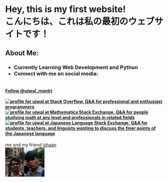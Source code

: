 <!DOCTYPE html>
<html lang="en">

<head>
    <meta charset="UTF-8">
    <meta name="viewport" content="width=device-width, initial-scale=1.0">
    <title>First Website</title>
    <link rel="stylesheet" href="style.css">
</head>

<body>
    <h1>
        <div lang="en">Hey, this is my first website!</div>
        <div lang="ja">こんにちは、これは私の最初のウェブサイトです！</div>
    </h1>
    <h2>About Me:</h2>
    <h3>
        <ul type="square">
            <li>Currently Learning Web Development and Python</li>
            <li>Connect with me on social media:</li>
        </ul>
        <h4>
            <div class="github-profile-badge" data-user="ujwalmantri"></div>
            <script src="https://cdn.jsdelivr.net/gh/Rapsssito/github-profile-badge@latest/src/widget.min.js"></script>
            </div>
            <br>
            <div>
                <a class="twitter-follow-button" href="https://twitter.com/ujwal_mantri">
                    Follow @ujwal_mantri</a>
                <script async src="https://platform.twitter.com/widgets.js" charset="utf-8"></script>
            </div>
            <br>
            <div><a href="https://stackoverflow.com/users/31332155/ujwal"><img
                        src="https://stackoverflow.com/users/flair/31332155.png?theme=dark" width="125"
                        alt="profile for ujwal at Stack Overflow, Q&amp;A for professional and enthusiast programmers"
                        title="profile for ujwal at Stack Overflow, Q&amp;A for professional and enthusiast programmers"></a>
            </div>
            <div><a href="https://math.stackexchange.com/users/1671664/ujwal"><img
                        src="https://math.stackexchange.com/users/flair/1671664.png?theme=dark" width="125"
                        alt="profile for ujwal at Mathematics Stack Exchange, Q&amp;A for people studying math at any level and professionals in related fields"
                        title="profile for ujwal at Mathematics Stack Exchange, Q&amp;A for people studying math at any level and professionals in related fields"></a>
            </div>
            <div><a href="https://japanese.stackexchange.com/users/73397/ujwal"><img
                        src="https://japanese.stackexchange.com/users/flair/73397.png?theme=dark" width="125"
                        alt="profile for ujwal at Japanese Language Stack Exchange, Q&amp;A for students, teachers, and linguists wanting to discuss the finer points of the Japanese language"
                        title="profile for ujwal at Japanese Language Stack Exchange, Q&amp;A for students, teachers, and linguists wanting to discuss the finer points of the Japanese language"></a>
            </div>
        </h4>
    </h3>
    <script src="script.js"></script>
<div class="friend-text">
  me and my friend 
  <a href="https://www.instagram.com/ishaanherehomie/" target="_blank" class="friend-link">
    ishaan
  </a>
</div>
<img src="image.jpg" alt="me and my friend ishaan" width="125">

</body>

</html>
